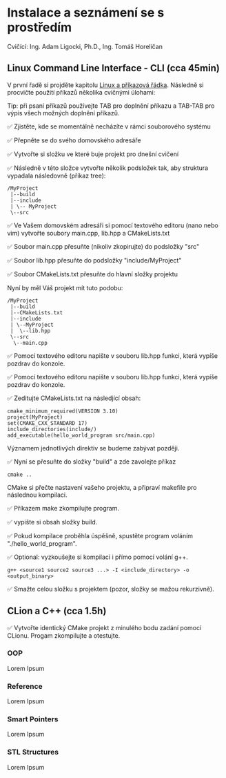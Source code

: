 # Instalace a seznámení se s prostředím
Cvičící: Ing. Adam Ligocki, Ph.D., Ing. Tomáš Horeličan

## Linux Command Line Interface - CLI (cca 45min)

V první řadě si projděte kapitolu [Linux a příkazová řádka](../chap_1_software/text/linux.md). Následně si procvičte použití příkazů
několika cvičnými úlohami:

Tip: při psaní příkazů používejte TAB pro doplnění příkazu a TAB-TAB pro výpis všech možných doplnění příkazů. 

✅ Zjistěte, kde se momentálně necházíte v rámci souborového systému

✅ Přepněte se do svého domovského adresáře

✅ Vytvořte si složku ve které buje projekt pro dnešní cvičení

✅ Následně v této složce vytvořte několik podsložek tak, aby struktura vypadala následovně (příkaz tree):

```
/MyProject
 |--build
 |--include
 | \-- MyProject
 \--src
```

✅ Ve Vašem domovském adresáři si pomocí textového editoru (nano nebo vim) vytvořte soubory main.cpp, lib.hpp a CMakeLists.txt

✅ Soubor main.cpp přesuňte (nikoliv zkopirujte) do podsložky "src"

✅ Soubor lib.hpp přesuňte do podsložky "include/MyProject"

✅ Soubor CMakeLists.txt přesuňte do hlavní složky projektu

Nyní by měl Váš projekt mít tuto podobu:

```
/MyProject
 |--build
 |--CMakeLists.txt
 |--include
 | \--MyProject
 |  \--lib.hpp
 \--src
  \--main.cpp
```

✅ Pomocí textového editoru napište v souboru lib.hpp funkci, která vypíše pozdrav do konzole.

✅ Pomocí textového editoru napište v souboru lib.hpp funkci, která vypíše pozdrav do konzole.

✅ Zeditujte CMakeLists.txt na následjící obsah:

```
cmake_minimum_required(VERSION 3.10)
project(MyProject)
set(CMAKE_CXX_STANDARD 17)
include_directories(include/)
add_executable(hello_world_program src/main.cpp)
```

Významem jednotlivých direktiv se budeme zabývat později.


✅ Nyní se přesuňte do složky "build" a zde zavolejte příkaz

```
cmake ..
```

CMake si přečte nastavení vašeho projektu, a připraví makefile pro následnou kompilaci.

✅ Příkazem make zkompilujte program.

✅ vypište si obsah složky build.

✅ Pokud kompilace proběhla úspěšně, spustěte program voláním "./hello_world_program".

✅ Optional: vyzkoušejte si kompilaci i přímo pomocí volání g++.

```
g++ <source1 source2 source3 ...> -I <include_directory> -o <output_binary> 
```

✅ Smažte celou složku s projektem (pozor, složky se mažou rekurzivně).

## CLion a C++ (cca 1.5h)

✅ Vytvořte identický CMake projekt z minulého bodu zadání pomocí CLionu. Progam zkompilujte a otestujte.

### OOP

Lorem Ipsum

### Reference

Lorem Ipsum

### Smart Pointers

Lorem Ipsum

### STL Structures

Lorem Ipsum




